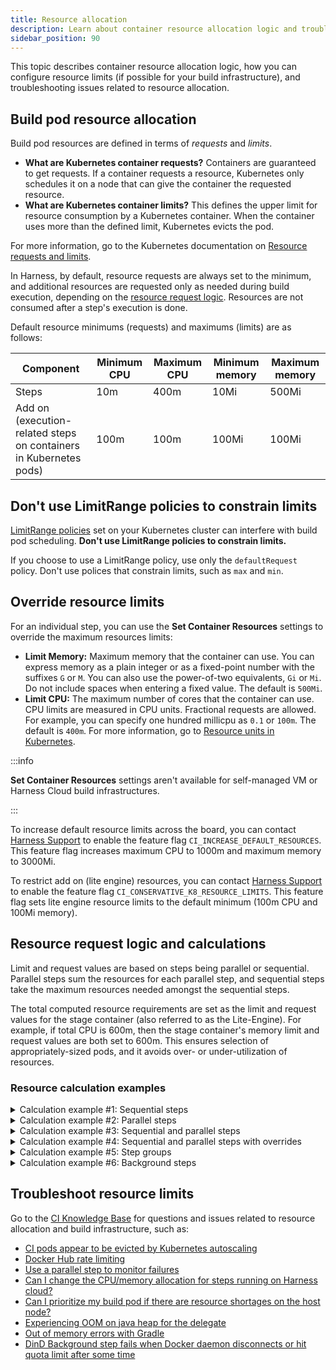 ```yaml
---
title: Resource allocation
description: Learn about container resource allocation logic and troubleshooting.
sidebar_position: 90
---
```


This topic describes container resource allocation logic, how you can configure resource limits (if possible for your build infrastructure), and troubleshooting issues related to resource allocation.

## Build pod resource allocation

Build pod resources are defined in terms of _requests_ and _limits_.

- **What are Kubernetes container requests?** Containers are guaranteed to get requests. If a container requests a resource, Kubernetes only schedules it on a node that can give the container the requested resource.
- **What are Kubernetes container limits?** This defines the upper limit for resource consumption by a Kubernetes container. When the container uses more than the defined limit, Kubernetes evicts the pod.

For more information, go to the Kubernetes documentation on [Resource requests and limits](https://cloud.google.com/blog/products/containers-kubernetes/kubernetes-best-practices-resource-requests-and-limits).

In Harness, by default, resource requests are always set to the minimum, and additional resources are requested only as needed during build execution, depending on the [resource request logic](#resource-request-logic-and-calculations). Resources are not consumed after a step's execution is done.

Default resource minimums (requests) and maximums (limits) are as follows:

| Component                                                         | Minimum CPU | Maximum CPU | Minimum memory | Maximum memory |
| ----------------------------------------------------------------- | ----------- | ----------- | -------------- | -------------- |
| Steps                                                             | 10m         | 400m        | 10Mi           | 500Mi          |
| Add on (execution-related steps on containers in Kubernetes pods) | 100m        | 100m        | 100Mi          | 100Mi          |

## Don't use LimitRange policies to constrain limits

[LimitRange policies](https://kubernetes.io/docs/concepts/policy/limit-range/) set on your Kubernetes cluster can interfere with build pod scheduling. **Don't use LimitRange policies to constrain limits.**

If you choose to use a LimitRange policy, use only the `defaultRequest` policy. Don't use polices that constrain limits, such as `max` and `min`.

## Override resource limits

For an individual step, you can use the **Set Container Resources** settings to override the maximum resources limits:

- **Limit Memory:** Maximum memory that the container can use. You can express memory as a plain integer or as a fixed-point number with the suffixes `G` or `M`. You can also use the power-of-two equivalents, `Gi` or `Mi`. Do not include spaces when entering a fixed value. The default is `500Mi`.
- **Limit CPU:** The maximum number of cores that the container can use. CPU limits are measured in CPU units. Fractional requests are allowed. For example, you can specify one hundred millicpu as `0.1` or `100m`. The default is `400m`. For more information, go to [Resource units in Kubernetes](https://kubernetes.io/docs/concepts/configuration/manage-resources-containers/#resource-units-in-kubernetes).

:::info

**Set Container Resources** settings aren't available for self-managed VM or Harness Cloud build infrastructures.

:::

To increase default resource limits across the board, you can contact [Harness Support](mailto:support@harness.io) to enable the feature flag `CI_INCREASE_DEFAULT_RESOURCES`. This feature flag increases maximum CPU to 1000m and maximum memory to 3000Mi.

To restrict add on (lite engine) resources, you can contact [Harness Support](mailto:support@harness.io) to enable the feature flag `CI_CONSERVATIVE_K8_RESOURCE_LIMITS`. This feature flag sets lite engine resource limits to the default minimum (100m CPU and 100Mi memory).

## Resource request logic and calculations

Limit and request values are based on steps being parallel or sequential. Parallel steps sum the resources for each parallel step, and sequential steps take the maximum resources needed amongst the sequential steps.

The total computed resource requirements are set as the limit and request values for the stage container (also referred to as the Lite-Engine). For example, if total CPU is 600m, then the stage container's memory limit and request values are both set to 600m. This ensures selection of appropriately-sized pods, and it avoids over- or under-utilization of resources.

### Resource calculation examples

<details>
<summary>Calculation example #1: Sequential steps</summary>

This calculation is for a pipeline with two sequential steps with no [resource limit overrides](#override-resource-limits).

<!-- ![Resource calculation example 1.](./static/resource-limit-calc1.png) -->

<DocImage path={require('./static/resource-limit-calc1.png')} />

- The two sequential steps have the default resource request and limit values.
- The add on (execution-related steps on containers in Kubernetes pods) has the default resource request and limit values.
- The total stage (Lite Engine) resources for pipelines with sequential steps are calculated as `( maximum resources needed amongst sequential steps ) + ( add on resources )`.
- Because the steps are sequential, the stage only needs resources for one step at a time. This means the stage needs up to 400m CPU and 500Mi memory to run either step.
- Combining the step resources with the add on resources (100m and 100Mi), the total stage resource values are 500m CPU and 600Mi memory.

</details>

<details>
<summary>Calculation example #2: Parallel steps</summary>

This calculation is for a pipeline with two steps that run in parallel and have no [resource limit overrides](#override-resource-limits).

<!-- ![Resource calculation example 2.](./static/resource-limit-calc2.png) -->

<DocImage path={require('./static/resource-limit-calc2.png')} />

- The two parallel steps have the default resource request and limit values.
- The add on (execution-related steps on containers in Kubernetes pods) has the default resource request and limit values.
- The total stage (Lite Engine) resources for pipelines with parallel steps are calculated as:

  ```
  ( sum of resources needed by concurrent parallel steps ) + ( add on resources )
  ```

- Because the steps are parallel, the stage needs resources to run both steps at once. Adding the resource values for each step together means the stage needs up to 800m CPU and 1000Mi memory to run the two steps.
- Combining the step resources with the add on resources (100m and 100Mi), the total stage resource values are 900m CPU and 1100Mi memory.

</details>

<details>
<summary>Calculation example #3: Sequential and parallel steps</summary>

This calculation is for a pipeline with three steps that have no [resource limit overrides](#override-resource-limits). Two steps run in parallel and one step runs sequentially after the two parallel steps.

<!-- ![Resource calculation example 3.](./static/resource-limit-calc3.png) -->

<DocImage path={require('./static/resource-limit-calc3.png')} />

- All three steps have the default resource request and limit values.
- The add on (execution-related steps on containers in Kubernetes pods) has the default resource request and limit values.
- The total stage (Lite Engine) resources for pipelines with both parallel and sequential steps is calculated as the total of the add on resources plus the greatest amount of resources needed for steps. The expanded calculation is as follows:

  ```
  Step resources = Greater of ( sum of resources needed by concurrent parallel steps ) or ( maximum resources needed by any one sequential step )

  Stage resources = ( step resources ) + ( add on resources )
  ```

- The parallel steps require the greatest amount of resources.
  - The two parallel steps must run at the same time; therefore, the stage needs up to 800m CPU and 1000Mi memory to run those two steps.
  - To run the sequential step, which runs by itself, the stage needs only 400m CPU and 500Mi memory.
- Combining the step resources with the add on resources (100m and 100Mi), the total stage resource values are 900m CPU and 1100Mi memory.
- To achieve optimal use of the requested resources, the sequential step (step three) is also assigned a limit of 800m CPU and 1000Mi. This allows step three to make better use of the available resources, rather than capping it at 400m CPU and 500Mi memory.

</details>

<details>
<summary>Calculation example #4: Sequential and parallel steps with overrides</summary>

This calculation is for a pipeline that has three steps with [resource limit overrides](#override-resource-limits). Two steps run in parallel and one step runs sequentially after the two parallel steps.

<!-- ![Resource calculation example 4.](./static/resource-limit-calc4.png) -->

<DocImage path={require('./static/resource-limit-calc4.png')} />

- Steps one and two run in parallel. Step one's container resources are set to 1000m CPU and 500Mi memory. Step two's container resources are set to 2000m CPU and 3000Mi memory.
- Step three runs sequentially after the two parallel steps. Step three's container resources are set to 3500m CPU and 2000Mi memory.
- The add on (execution-related steps on containers in Kubernetes pods) has the default resource request and limit values.
- The total stage (Lite Engine) resources for pipelines with both parallel and sequential steps is calculated as the total of the add on resources plus the greatest amount of resources needed for steps. The expanded calculation is as follows:

  ```
  Step resources = Greater of ( sum of resources needed by concurrent parallel steps ) or ( maximum resources needed by any one sequential step )

  Stage resources = ( step resources ) + ( add on resources )
  ```

- The parallel steps require the greatest amount of memory and the sequential step requires the greatest amount of CPU.
  - The two parallel steps must run at the same time; therefore, the stage needs up to 3000m CPU and 3500Mi memory to run those two steps.
  - To run the sequential step, which runs by itself, the stage needs 3500m CPU and 2000Mi memory.
  - Therefore, the greatest possible value for CPU is 3500m and the greatest possible value for memory is 3500Mi.
- Combining the total step resources with the add on resources (100m and 100Mi), the total stage resource values are 3600m CPU and 3600Mi memory.

</details>

<details>
<summary>Calculation example #5: Step groups</summary>

Using step groups doesn't inherently change a pipeline's resource needs. The logic is the same for pipelines with step groups as it is without step groups.

For example, assume a pipeline includes two parallel steps followed by a sequential step, and then two sequential steps in a step group. Assume all steps have the default resource limits. The calculation follows the same logic as example #3 (sequential and parallel steps):

- All five steps have the default resource request and limit values.
- The add on (execution-related steps on containers in Kubernetes pods) has the default resource request and limit values.
- The total stage (Lite Engine) resources for pipelines with both parallel and sequential steps is calculated as the total of the add on resources plus the greatest amount of resources needed for steps. The expanded calculation is as follows:

  ```
  Step resources = Greater of ( sum of resources needed by concurrent parallel steps ) or ( maximum resources needed by any one sequential step )

  Stage resources = ( step resources ) + ( add on resources )
  ```

- The parallel steps require the greatest amount of resources.
  - The two parallel steps must run at the same time; therefore, the stage needs up to 800m CPU and 1000Mi memory to run those two steps.
  - To run the sequential steps, which runs by themselves, the stage needs only 400m CPU and 500Mi memory. This includes the steps in the step group. Being in a group doesn't make them parallel.
- Combining the maximum step resources (800m and 1000Mi) with the add on resources (100m and 100Mi), the total stage resource values are 900m CPU and 1100Mi memory.

If the steps in the step group were in parallel (rather than sequential), they would have the same resource needs at the original two parallel steps. There would be no difference in the resource needs.

Likewise, if the step group included two parallel steps and a sequential step, the resource needs would be the same, because the step group would break down as two parallel steps and one sequential step.

</details>

<details>
<summary>Calculation example #6: Background steps</summary>

If your pipeline has [Background steps](../manage-dependencies/background-step-settings.md), the resource requirements for each Background step are added on to the total base stage resources. The expanded calculation is as follows:

```
Step resources = Greater of ( sum of resources needed by concurrent parallel steps ) or ( maximum resources needed by any one sequential step )

Base stage resources = ( step resources ) + ( add on resources )

Stage resources with Background steps = ( stage resources ) + ( resources for Background step 1 ) + ( resources for Background step 2 ) + ... + ( resources for Background step n )
```

The resources for each Background step are added _separately_ to the stage resources.

For example, assume you have a pipeline with one Background step, two parallel steps, and one sequential step.

- The parallel steps, sequential step, and add on have the default resource request and limit values.
- The Background step's container resources are set to 3000m CPU and 900Mi memory.
- The calculation for everything except the Background step is the same as calculation example #3 (sequential and parallel steps). Therefore, before adding the Background step, the resource requirements are 900m CPU and 1100Mi memory.
- Adding the Background step resources (3000m CPU and 900Mi memory), the overall total is 3900m CPU and 2000Mi memory.

If the pipeline had more than one Background step, each Background step's resources would be added separately.

</details>

## Troubleshoot resource limits

Go to the [CI Knowledge Base](/docs/continuous-integration/ci-articles-faqs/continuous-integration-faqs) for questions and issues related to resource allocation and build infrastructure, such as:

- [CI pods appear to be evicted by Kubernetes autoscaling](/docs/continuous-integration/ci-articles-faqs/continuous-integration-faqs#why-are-build-pods-being-evicted)
- [Docker Hub rate limiting](/docs/continuous-integration/ci-articles-faqs/continuous-integration-faqs#docker-hub-rate-limiting)
- [Use a parallel step to monitor failures](/docs/continuous-integration/ci-articles-faqs/articles/parallel-step-for-logging)
- [Can I change the CPU/memory allocation for steps running on Harness cloud?](/docs/continuous-integration/ci-articles-faqs/continuous-integration-faqs#can-i-change-the-cpumemory-allocation-for-steps-running-on-harness-cloud)
- [Can I prioritize my build pod if there are resource shortages on the host node?](/docs/continuous-integration/ci-articles-faqs/continuous-integration-faqs#how-do-i-set-the-priority-class-level-can-i-prioritize-my-build-pod-if-there-are-resource-shortages-on-the-host-node)
- [Experiencing OOM on java heap for the delegate](/docs/continuous-integration/ci-articles-faqs/continuous-integration-faqs#experiencing-oom-on-java-heap-for-the-delegate)
- [Out of memory errors with Gradle](/docs/continuous-integration/ci-articles-faqs/articles/gradle-daemon)
- [DinD Background step fails when Docker daemon disconnects or hit quota limit after some time](/docs/continuous-integration/ci-articles-faqs/continuous-integration-faqs#dind-background-step-fails-when-docker-daemon-disconnects-or-hit-quota-limit-after-some-time)
